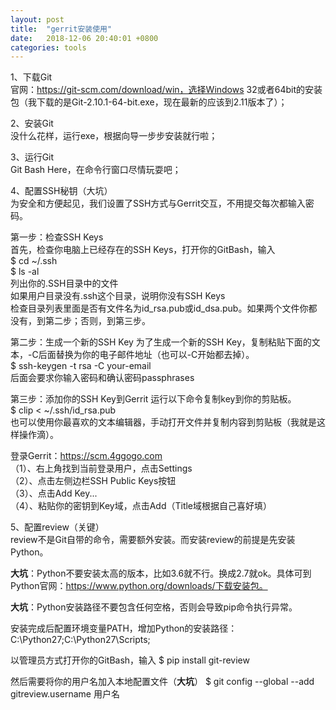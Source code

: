 ```yaml
---
layout: post
title:  "gerrit安装使用"
date:   2018-12-06 20:40:01 +0800
categories: tools
---
```


1、下载Git  
官网：https://git-scm.com/download/win，选择Windows 32或者64bit的安装包（我下载的是Git-2.10.1-64-bit.exe，现在最新的应该到2.11版本了）；

2、安装Git  
没什么花样，运行exe，根据向导一步步安装就行啦；

3、运行Git  
Git Bash Here，在命令行窗口尽情玩耍吧；  

4、配置SSH秘钥（大坑）  
为安全和方便起见，我们设置了SSH方式与Gerrit交互，不用提交每次都输入密码。

第一步：检查SSH Keys  
首先，检查你电脑上已经存在的SSH Keys，打开你的GitBash，输入  
$ cd ~/.ssh  
$ ls -al  
列出你的.SSH目录中的文件  
如果用户目录没有.ssh这个目录，说明你没有SSH Keys  
检查目录列表里面是否有文件名为id_rsa.pub或id_dsa.pub。如果两个文件你都没有，到第二步；否则，到第三步。

第二步：生成一个新的SSH Key
为了生成一个新的SSH Key，复制粘贴下面的文本，-C后面替换为你的电子邮件地址（也可以-C开始都去掉）。  
$ ssh-keygen -t rsa -C your-email  
后面会要求你输入密码和确认密码passphrases

第三步：添加你的SSH Key到Gerrit
运行以下命令复制key到你的剪贴板。  
$ clip < ~/.ssh/id_rsa.pub  
也可以使用你最喜欢的文本编辑器，手动打开文件并复制内容到剪贴板（我就是这样操作滴）。  

登录Gerrit：https://scm.4ggogo.com  
（1）、右上角找到当前登录用户，点击Settings  
（2）、点击左侧边栏SSH Public Keys按钮  
（3）、点击Add Key...  
（4）、粘贴你的密钥到Key域，点击Add（Title域根据自己喜好填）  

5、配置review（关键）  
review不是Git自带的命令，需要额外安装。而安装review的前提是先安装Python。  

**大坑**：Python不要安装太高的版本，比如3.6就不行。换成2.7就ok。具体可到Python官网：https://www.python.org/downloads/下载安装包。

**大坑**：Python安装路径不要包含任何空格，否则会导致pip命令执行异常。

安装完成后配置环境变量PATH，增加Python的安装路径：C:\Python27\;C:\Python27\Scripts\;

以管理员方式打开你的GitBash，输入 
$ pip install git-review

然后需要将你的用户名加入本地配置文件（**大坑**）
$ git config --global --add gitreview.username 用户名

